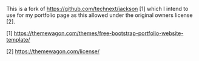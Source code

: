 This is a fork of https://github.com/technext/jackson [1] which I intend to use for my portfolio page as this allowed under the original owners license [2].

[1] https://themewagon.com/themes/free-bootstrap-portfolio-website-template/

[2] https://themewagon.com/license/
